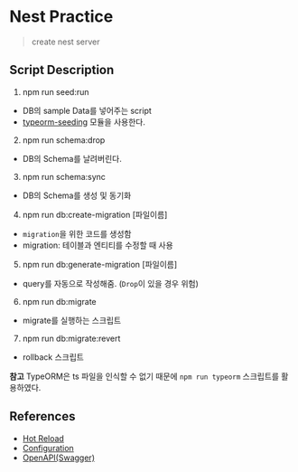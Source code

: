 # Nest Practice

> create nest server

## Script Description

1. npm run seed:run

- DB의 sample Data를 넣어주는 script
- [typeorm-seeding](https://github.com/w3tecch/typeorm-seeding) 모듈을 사용한다.

2. npm run schema:drop

- DB의 Schema를 날려버린다.

3. npm run schema:sync

- DB의 Schema를 생성 및 동기화

4. npm run db:create-migration [파일이름]

- `migration`을 위한 코드를 생성함
- migration: 테이블과 엔티티를 수정할 때 사용

5. npm run db:generate-migration [파일이름]

- query를 자동으로 작성해줌. (`Drop`이 있을 경우 위험)

6. npm run db:migrate

- migrate를 실행하는 스크립트

7. npm run db:migrate:revert

- rollback 스크립트

**참고**
TypeORM은 ts 파일을 인식할 수 없기 때문에 `npm run typeorm` 스크립트를 활용하였다.

## References

- [Hot Reload](https://docs.nestjs.com/recipes/hot-reload#hot-reload)
- [Configuration](https://docs.nestjs.com/techniques/configuration#getting-started)
- [OpenAPI(Swagger)](https://docs.nestjs.com/openapi/introduction)

